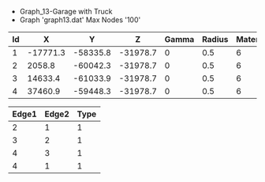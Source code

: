 - Graph_13-Garage with Truck
- Graph 'graph13.dat' Max Nodes '100'

| Id | X | Y | Z | Gamma | Radius | Material |
|-|-|-|-|-|-|-|
| 1 | -17771.3 | -58335.8 | -31978.7 | 0 | 0.5 | 6 |
| 2 | 2058.8 | -60042.3 | -31978.7 | 0 | 0.5 | 6 |
| 3 | 14633.4 | -61033.9 | -31978.7 | 0 | 0.5 | 6 | 
| 4 | 37460.9 | -59448.3 | -31978.7 | 0 | 0.5 | 6 |

| Edge1 | Edge2 | Type |  
|-|-|-|
| 2 | 1 | 1 |
| 3 | 2 | 1 |
| 4 | 3 | 1 |
| 4 | 1 | 1 |
